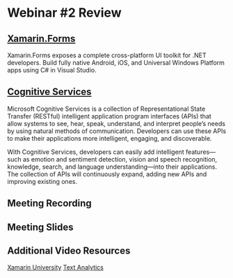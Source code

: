 # Webinar #2 Review

## [Xamarin.Forms](https://developer.xamarin.com/samples/xamarin-forms/all/)
Xamarin.Forms exposes a complete cross-platform UI toolkit for .NET developers. Build fully native Android, iOS, and Universal Windows Platform apps using C# in Visual Studio.

## [Cognitive Services](https://docs.microsoft.com/en-us/azure/cognitive-services/)
Microsoft Cognitive Services is a collection of Representational State Transfer (RESTful) intelligent application program interfaces (APIs) that allow systems to see, hear, speak, understand, and interpret people’s needs by using natural methods of communication. Developers can use these APIs to make their applications more intelligent, engaging, and discoverable.

With Cognitive Services, developers can easily add intelligent features—such as emotion and sentiment detection, vision and speech recognition, knowledge, search, and language understanding—into their applications. The collection of APIs will continuously expand, adding new APIs and improving existing ones.

## Meeting Recording
## Meeting Slides

## Additional Video Resources
[Xamarin University](https://university.xamarin.com/classes/track/xamarin-forms)
[Text Analytics](https://aischool.microsoft.com/en-us/services/learning-paths/cognitive-services-text-analytics)
